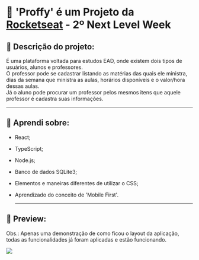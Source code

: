 # 🚀 'Proffy' é um Projeto da [Rocketseat](https://rocketseat.com.br/) - 2º Next Level Week

## 📑 Descrição do projeto:

<p>
É uma plataforma voltada para estudos EAD, onde existem dois tipos de usuários,
alunos e professores. 
<br>
O professor pode se cadastrar listando as matérias das quais ele ministra, dias da semana que ministra as aulas, horários disponíveis e o valor/hora dessas aulas.
<br>
Já o aluno pode procurar um professor pelos mesmos itens que aquele professor é cadastra suas informações.

</p>

---

## 🤯 Aprendi sobre:

- React;
- TypeScript;
- Node.js;
- Banco de dados SQLite3;
- Elementos e maneiras diferentes de utilizar o CSS;
- Aprendizado do conceito de 'Mobile First'.

  ***

## 🎥 Preview:

Obs.: Apenas uma demonstração de como ficou o layout da aplicação, todas as funcionalidades já foram aplicadas e estão funcionando.

<img src="web/src/assets/images/proffv1.gif">
